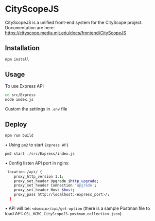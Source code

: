 # CityScopeJS

CityScopeJS is a unified front-end system for the CityScope project. 
Documentation are here: https://cityscope.media.mit.edu/docs/frontend/CityScopeJS

## Installation
```bash
npm install
```
## Usage
To use Express API
```bash
cd src/Express
node index.js
```
Custom the settings in `.env` file

## Deploy
```bash
npm run build
```
• Using `pm2` to start `Express API`
```bash
pm2 start ./src/Express/index.js
```
• Config listen API port in nginx:
```bash
 location /api/ {
    proxy_http_version 1.1;
    proxy_set_header Upgrade $http_upgrade;
    proxy_set_header Connection 'upgrade';
    proxy_set_header Host $host;
    proxy_pass http://localhost:<express_port>/;
  }
```
• API will be: `<domain>/api/get-option` (there is a sample Postman file to load API: `CSL_HCMC_CityScopeJS.postman_collection.json`).